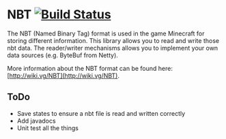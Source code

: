 # NBT [![Build Status](https://travis-ci.org/maxikg/nbt.svg)](https://travis-ci.org/maxikg/nbt)

The NBT (Named Binary Tag) format is used in the game Minecraft for storing different information. This library allows
you to read and write those nbt data. The reader/writer mechanisms allows you to implement your own data sources (e.g.
ByteBuf from Netty).

More information about the NBT format can be found here: [http://wiki.vg/NBT](http://wiki.vg/NBT).

## ToDo

 * Save states to ensure a nbt file is read and written correctly
 * Add javadocs
 * Unit test all the things
